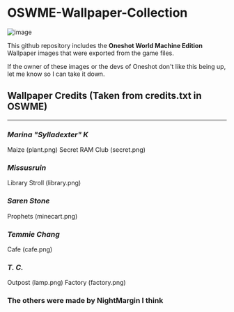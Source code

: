 # OSWME-Wallpaper-Collection

![image](https://user-images.githubusercontent.com/114326019/192178427-4aff1d4a-2023-418c-a54f-0495bd148ca3.png)

This github repository includes the **Oneshot World Machine Edition** Wallpaper images that were exported from the game files.

If the owner of these images or the devs of Oneshot don't like this being up, let me know so I can take it down.

## Wallpaper Credits (Taken from credits.txt in OSWME)
____________________________________________________
### *Marina "Sylladexter" K*
  Maize (plant.png)
  Secret RAM Club (secret.png)

### *Missusruin*
  Library Stroll (library.png)

### *Saren Stone*
  Prophets (minecart.png)

### *Temmie Chang*
  Cafe (cafe.png)

### *T. C.*
  Outpost (lamp.png)
  Factory (factory.png)

### **The others were made by NightMargin I think**
